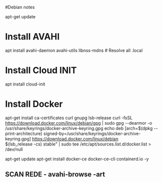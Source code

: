 #Debian notes


apt-get update

# Install AVAHI
apt install  avahi-daemon avahi-utils libnss-mdns    # Resolve all .local 

# Install Cloud INIT
apt install cloud-init


# Install Docker
apt-get install ca-certificates curl gnupg lsb-release
curl -fsSL https://download.docker.com/linux/debian/gpg | sudo gpg --dearmor -o /usr/share/keyrings/docker-archive-keyring.gpg
echo deb [arch=$(dpkg --print-architecture) signed-by=/usr/share/keyrings/docker-archive-keyring.gpg] https://download.docker.com/linux/debian \
  $(lsb_release -cs) stable" | sudo tee /etc/apt/sources.list.d/docker.list > /dev/null

apt-get update
apt-get install docker-ce docker-ce-cli containerd.io -y


## SCAN REDE - avahi-browse -art 
